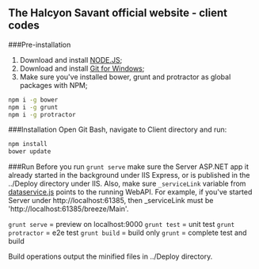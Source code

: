 The Halcyon Savant official website - client codes
-----------------------------------------------------
###Pre-installation
1. Download and install [NODE.JS](http://nodejs.org/download/);
2. Download and install [Git for Windows](http://git-scm.com/download/win);
3. Make sure you've installed bower, grunt and protractor as global packages with NPM;
```bash
npm i -g bower
npm i -g grunt
npm i -g protractor
```

###Installation
Open Git Bash, navigate to Client directory and run:
```bash
npm install
bower update
```

###Run
Before you run `grunt serve` make sure the Server ASP.NET app it already started in the background under IIS Express, or is published in the ../Deploy directory under IIS. Also, make sure `_serviceLink` variable from [dataservice.js](app/scripts/services/dataservice.js) points to the running WebAPI. For example, if you've started Server under http://localhost:61385, then _serviceLink must be 'http://localhost:61385/breeze/Main'.

`grunt serve` = preview on localhost:9000
`grunt test` = unit test
`grunt protractor` = e2e test
`grunt build` = build only
`grunt` = complete test and build

Build operations output the minified files in ../Deploy directory.
